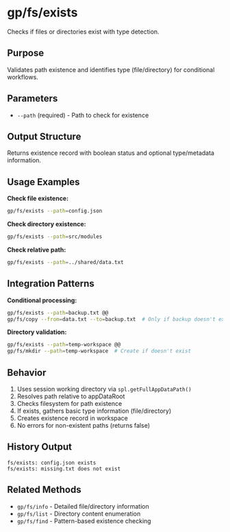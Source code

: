 # gp/fs/exists

Checks if files or directories exist with type detection.

## Purpose
Validates path existence and identifies type (file/directory) for conditional workflows.

## Parameters
- `--path` (required) - Path to check for existence

## Output Structure
Returns existence record with boolean status and optional type/metadata information.

## Usage Examples

**Check file existence:**
```bash
gp/fs/exists --path=config.json
```

**Check directory existence:**
```bash
gp/fs/exists --path=src/modules
```

**Check relative path:**
```bash
gp/fs/exists --path=../shared/data.txt
```

## Integration Patterns

**Conditional processing:**
```bash
gp/fs/exists --path=backup.txt @@
gp/fs/copy --from=data.txt --to=backup.txt  # Only if backup doesn't exist
```

**Directory validation:**
```bash
gp/fs/exists --path=temp-workspace @@
gp/fs/mkdir --path=temp-workspace  # Create if doesn't exist
```

## Behavior
1. Uses session working directory via `spl.getFullAppDataPath()`
2. Resolves path relative to appDataRoot
3. Checks filesystem for path existence
4. If exists, gathers basic type information (file/directory)
5. Creates existence record in workspace
6. No errors for non-existent paths (returns false)

## History Output
```
fs/exists: config.json exists
fs/exists: missing.txt does not exist
```

## Related Methods
- `gp/fs/info` - Detailed file/directory information
- `gp/fs/list` - Directory content enumeration
- `gp/fs/find` - Pattern-based existence checking